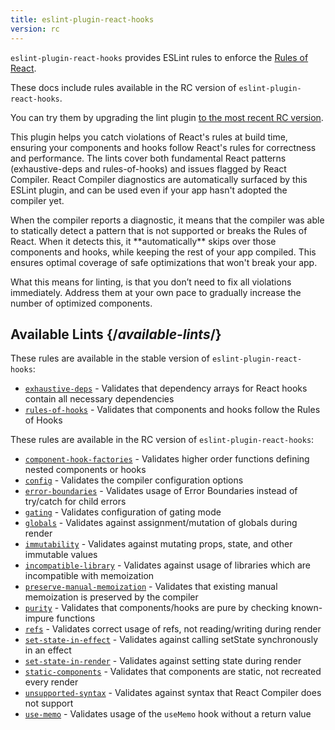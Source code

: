 ```yaml
---
title: eslint-plugin-react-hooks
version: rc
---
```


<Intro>

`eslint-plugin-react-hooks` provides ESLint rules to enforce the [Rules of React](/reference/rules).

</Intro>

<RC>

These docs include rules available in the RC version of `eslint-plugin-react-hooks`.

You can try them by upgrading the lint plugin [to the most recent RC version](/learn/react-compiler/installation#eslint-integration).

</RC>

This plugin helps you catch violations of React's rules at build time, ensuring your components and hooks follow React's rules for correctness and performance. The lints cover both fundamental React patterns (exhaustive-deps and rules-of-hooks) and issues flagged by React Compiler. React Compiler diagnostics are automatically surfaced by this ESLint plugin, and can be used even if your app hasn't adopted the compiler yet.

<Note>
When the compiler reports a diagnostic, it means that the compiler was able to statically detect a pattern that is not supported or breaks the Rules of React. When it detects this, it **automatically** skips over those components and hooks, while keeping the rest of your app compiled. This ensures optimal coverage of safe optimizations that won't break your app.

What this means for linting, is that you don’t need to fix all violations immediately. Address them at your own pace to gradually increase the number of optimized components.
</Note>

## Available Lints {/*available-lints*/}

These rules are available in the stable version of `eslint-plugin-react-hooks`:

* [`exhaustive-deps`](/reference/eslint-plugin-react-hooks/lints/exhaustive-deps) - Validates that dependency arrays for React hooks contain all necessary dependencies
* [`rules-of-hooks`](/reference/eslint-plugin-react-hooks/lints/rules-of-hooks) - Validates that components and hooks follow the Rules of Hooks

These rules are available in the RC version of `eslint-plugin-react-hooks`:

* [`component-hook-factories`](/reference/eslint-plugin-react-hooks/lints/component-hook-factories) - Validates higher order functions defining nested components or hooks
* [`config`](/reference/eslint-plugin-react-hooks/lints/config) - Validates the compiler configuration options
* [`error-boundaries`](/reference/eslint-plugin-react-hooks/lints/error-boundaries) - Validates usage of Error Boundaries instead of try/catch for child errors
* [`gating`](/reference/eslint-plugin-react-hooks/lints/gating) - Validates configuration of gating mode
* [`globals`](/reference/eslint-plugin-react-hooks/lints/globals) - Validates against assignment/mutation of globals during render
* [`immutability`](/reference/eslint-plugin-react-hooks/lints/immutability) - Validates against mutating props, state, and other immutable values
* [`incompatible-library`](/reference/eslint-plugin-react-hooks/lints/incompatible-library) - Validates against usage of libraries which are incompatible with memoization
* [`preserve-manual-memoization`](/reference/eslint-plugin-react-hooks/lints/preserve-manual-memoization) - Validates that existing manual memoization is preserved by the compiler
* [`purity`](/reference/eslint-plugin-react-hooks/lints/purity) - Validates that components/hooks are pure by checking known-impure functions
* [`refs`](/reference/eslint-plugin-react-hooks/lints/refs) - Validates correct usage of refs, not reading/writing during render
* [`set-state-in-effect`](/reference/eslint-plugin-react-hooks/lints/set-state-in-effect) - Validates against calling setState synchronously in an effect
* [`set-state-in-render`](/reference/eslint-plugin-react-hooks/lints/set-state-in-render) - Validates against setting state during render
* [`static-components`](/reference/eslint-plugin-react-hooks/lints/static-components) - Validates that components are static, not recreated every render
* [`unsupported-syntax`](/reference/eslint-plugin-react-hooks/lints/unsupported-syntax) - Validates against syntax that React Compiler does not support
* [`use-memo`](/reference/eslint-plugin-react-hooks/lints/use-memo) - Validates usage of the `useMemo` hook without a return value